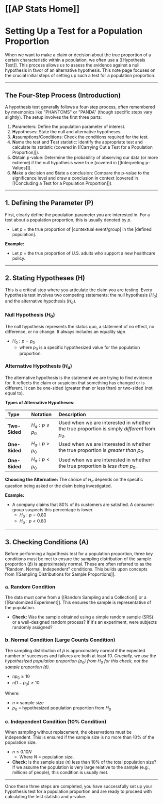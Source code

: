 # [[AP Stats Home]]
# Setting Up a Test for a Population Proportion

When we want to make a claim or decision about the true proportion of a certain characteristic within a population, we often use a [[Hypothesis Test]]. This process allows us to assess the evidence against a null hypothesis in favor of an alternative hypothesis. This note page focuses on the crucial initial steps of setting up such a test for a population proportion.

---

## The Four-Step Process (Introduction)

A hypothesis test generally follows a four-step process, often remembered by mnemonics like "PHANTOMS" or "PANDA" (though specific steps vary slightly). The setup involves the first three parts:
1.  **P**arameters: Define the population parameter of interest.
2.  **H**ypotheses: State the null and alternative hypotheses.
3.  **A**ssumptions/Conditions: Check the conditions required for the test.
4.  **N**ame the test and **T**est statistic: Identify the appropriate test and calculate its statistic (covered in [[Carrying Out a Test for a Population Proportion]]).
5.  **O**btain p-value: Determine the probability of observing our data (or more extreme) if the null hypothesis were true (covered in [[Interpreting p-Values]]).
6.  **M**ake a decision and **S**tate a conclusion: Compare the p-value to the significance level and draw a conclusion in context (covered in [[Concluding a Test for a Population Proportion]]).

---

## 1. Defining the Parameter (P)

First, clearly define the population parameter you are interested in. For a test about a population proportion, this is usually denoted by $p$.

*   Let $p$ = the true proportion of [contextual event/group] in the [defined population].

**Example:**
*   Let $p$ = the true proportion of U.S. adults who support a new healthcare policy.

---

## 2. Stating Hypotheses (H)

This is a critical step where you articulate the claim you are testing. Every hypothesis test involves two competing statements: the null hypothesis ($H_0$) and the alternative hypothesis ($H_a$).

### Null Hypothesis ($H_0$)
The null hypothesis represents the status quo, a statement of no effect, no difference, or no change. It always includes an equality sign.

*   $H_0: p = p_0$
    *   where $p_0$ is a specific hypothesized value for the population proportion.

### Alternative Hypothesis ($H_a$)
The alternative hypothesis is the statement we are trying to find evidence for. It reflects the claim or suspicion that something has changed or is different. It can be one-sided (greater than or less than) or two-sided (not equal to).

**Types of Alternative Hypotheses:**

| Type         | Notation        | Description                                                                                             |
| :----------- | :-------------- | :------------------------------------------------------------------------------------------------------ |
| **Two-Sided** | $H_a: p \ne p_0$ | Used when we are interested in whether the true proportion is simply *different* from $p_0$.           |
| **One-Sided** | $H_a: p > p_0$  | Used when we are interested in whether the true proportion is *greater than* $p_0$.                    |
| **One-Sided** | $H_a: p < p_0$  | Used when we are interested in whether the true proportion is *less than* $p_0$.                       |

**Choosing the Alternative:** The choice of $H_a$ depends on the specific question being asked or the claim being investigated.

**Example:**
*   A company claims that 80% of its customers are satisfied. A consumer group suspects this percentage is lower.
    *   $H_0: p = 0.80$
    *   $H_a: p < 0.80$

---

## 3. Checking Conditions (A)

Before performing a hypothesis test for a population proportion, three key conditions must be met to ensure the sampling distribution of the sample proportion ($\hat{p}$) is approximately normal. These are often referred to as the "Random, Normal, Independent" conditions. This builds upon concepts from [[Sampling Distributions for Sample Proportions]].

### a. Random Condition
The data must come from a [[Random Sampling and a Collection]] or a [[Randomized Experiment]]. This ensures the sample is representative of the population.

*   **Check:** Was the sample obtained using a simple random sample (SRS) or a well-designed random process? If it's an experiment, were subjects randomly assigned?

### b. Normal Condition (Large Counts Condition)
The sampling distribution of $\hat{p}$ is approximately normal if the expected number of successes and failures are both at least 10. *Crucially, we use the hypothesized population proportion ($p_0$) from $H_0$ for this check, not the sample proportion ($\hat{p}$).*

*   $np_0 \ge 10$
*   $n(1 - p_0) \ge 10$

Where:
*   $n$ = sample size
*   $p_0$ = hypothesized population proportion from $H_0$

### c. Independent Condition (10% Condition)
When sampling without replacement, the observations must be independent. This is ensured if the sample size is no more than 10% of the population size.

*   $n \le 0.10N$
    *   Where $N$ = population size.
*   **Check:** Is the sample size ($n$) less than 10% of the total population size? If we assume the population is very large relative to the sample (e.g., millions of people), this condition is usually met.

---

Once these three steps are completed, you have successfully set up your hypothesis test for a population proportion and are ready to proceed with calculating the test statistic and p-value.